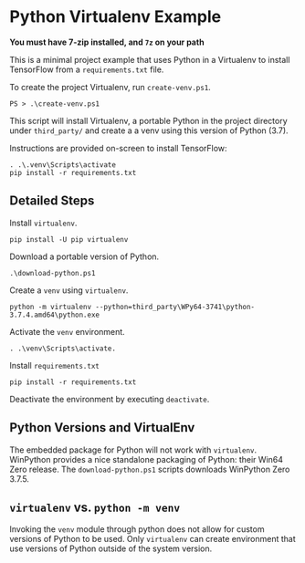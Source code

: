 Python Virtualenv Example
=========================

**You must have 7-zip installed, and `7z` on your path**

This is a minimal project example that uses Python in a Virtualenv to install
TensorFlow from a `requirements.txt` file.

To create the project Virtualenv, run `create-venv.ps1`.

```
PS > .\create-venv.ps1
```

This script will install Virtualenv, a portable Python in the project directory
under `third_party/` and create a a venv using this version of Python (3.7).

Instructions are provided on-screen to install TensorFlow:
```
. .\.venv\Scripts\activate
pip install -r requirements.txt
```

## Detailed Steps

Install `virtualenv`.
```
pip install -U pip virtualenv
```

Download a portable version of Python.

```
.\download-python.ps1
```

Create a `venv` using `virtualenv`.

```
python -m virtualenv --python=third_party\WPy64-3741\python-3.7.4.amd64\python.exe
```

Activate the `venv` environment.
```
. .\venv\Scripts\activate. 
```

Install `requirements.txt`
```
pip install -r requirements.txt
```

Deactivate the environment by executing `deactivate`.

## Python Versions and VirtualEnv

The embedded package for Python will not work with `virtualenv`. WinPython provides a nice standalone packaging of Python: their Win64 Zero release.
The `download-python.ps1` scripts downloads WinPython Zero 3.7.5.

## `virtualenv` vs. `python -m venv`

Invoking the `venv` module through python does not allow for custom versions of Python to be used.
Only `virtualenv` can create environment that use versions of Python outside of the system version.
